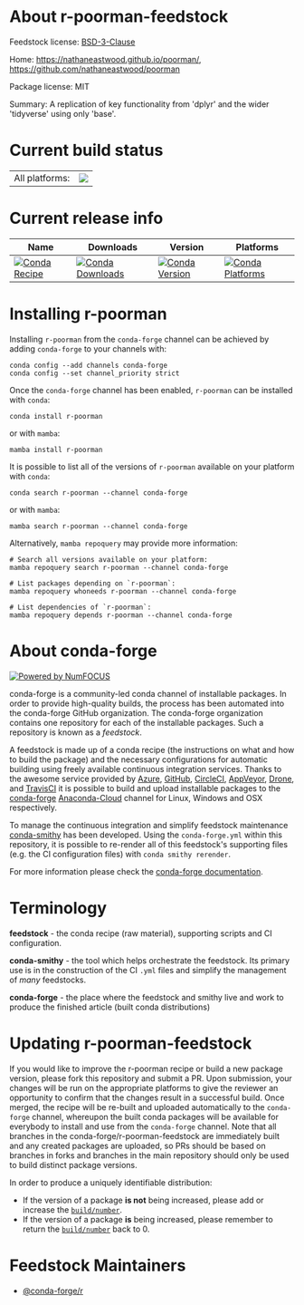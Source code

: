 About r-poorman-feedstock
=========================

Feedstock license: [BSD-3-Clause](https://github.com/conda-forge/r-poorman-feedstock/blob/main/LICENSE.txt)

Home: https://nathaneastwood.github.io/poorman/, https://github.com/nathaneastwood/poorman

Package license: MIT

Summary: A replication of key functionality from 'dplyr' and the wider 'tidyverse' using only 'base'.

Current build status
====================


<table><tr><td>All platforms:</td>
    <td>
      <a href="https://dev.azure.com/conda-forge/feedstock-builds/_build/latest?definitionId=15511&branchName=main">
        <img src="https://dev.azure.com/conda-forge/feedstock-builds/_apis/build/status/r-poorman-feedstock?branchName=main">
      </a>
    </td>
  </tr>
</table>

Current release info
====================

| Name | Downloads | Version | Platforms |
| --- | --- | --- | --- |
| [![Conda Recipe](https://img.shields.io/badge/recipe-r--poorman-green.svg)](https://anaconda.org/conda-forge/r-poorman) | [![Conda Downloads](https://img.shields.io/conda/dn/conda-forge/r-poorman.svg)](https://anaconda.org/conda-forge/r-poorman) | [![Conda Version](https://img.shields.io/conda/vn/conda-forge/r-poorman.svg)](https://anaconda.org/conda-forge/r-poorman) | [![Conda Platforms](https://img.shields.io/conda/pn/conda-forge/r-poorman.svg)](https://anaconda.org/conda-forge/r-poorman) |

Installing r-poorman
====================

Installing `r-poorman` from the `conda-forge` channel can be achieved by adding `conda-forge` to your channels with:

```
conda config --add channels conda-forge
conda config --set channel_priority strict
```

Once the `conda-forge` channel has been enabled, `r-poorman` can be installed with `conda`:

```
conda install r-poorman
```

or with `mamba`:

```
mamba install r-poorman
```

It is possible to list all of the versions of `r-poorman` available on your platform with `conda`:

```
conda search r-poorman --channel conda-forge
```

or with `mamba`:

```
mamba search r-poorman --channel conda-forge
```

Alternatively, `mamba repoquery` may provide more information:

```
# Search all versions available on your platform:
mamba repoquery search r-poorman --channel conda-forge

# List packages depending on `r-poorman`:
mamba repoquery whoneeds r-poorman --channel conda-forge

# List dependencies of `r-poorman`:
mamba repoquery depends r-poorman --channel conda-forge
```


About conda-forge
=================

[![Powered by
NumFOCUS](https://img.shields.io/badge/powered%20by-NumFOCUS-orange.svg?style=flat&colorA=E1523D&colorB=007D8A)](https://numfocus.org)

conda-forge is a community-led conda channel of installable packages.
In order to provide high-quality builds, the process has been automated into the
conda-forge GitHub organization. The conda-forge organization contains one repository
for each of the installable packages. Such a repository is known as a *feedstock*.

A feedstock is made up of a conda recipe (the instructions on what and how to build
the package) and the necessary configurations for automatic building using freely
available continuous integration services. Thanks to the awesome service provided by
[Azure](https://azure.microsoft.com/en-us/services/devops/), [GitHub](https://github.com/),
[CircleCI](https://circleci.com/), [AppVeyor](https://www.appveyor.com/),
[Drone](https://cloud.drone.io/welcome), and [TravisCI](https://travis-ci.com/)
it is possible to build and upload installable packages to the
[conda-forge](https://anaconda.org/conda-forge) [Anaconda-Cloud](https://anaconda.org/)
channel for Linux, Windows and OSX respectively.

To manage the continuous integration and simplify feedstock maintenance
[conda-smithy](https://github.com/conda-forge/conda-smithy) has been developed.
Using the ``conda-forge.yml`` within this repository, it is possible to re-render all of
this feedstock's supporting files (e.g. the CI configuration files) with ``conda smithy rerender``.

For more information please check the [conda-forge documentation](https://conda-forge.org/docs/).

Terminology
===========

**feedstock** - the conda recipe (raw material), supporting scripts and CI configuration.

**conda-smithy** - the tool which helps orchestrate the feedstock.
                   Its primary use is in the construction of the CI ``.yml`` files
                   and simplify the management of *many* feedstocks.

**conda-forge** - the place where the feedstock and smithy live and work to
                  produce the finished article (built conda distributions)


Updating r-poorman-feedstock
============================

If you would like to improve the r-poorman recipe or build a new
package version, please fork this repository and submit a PR. Upon submission,
your changes will be run on the appropriate platforms to give the reviewer an
opportunity to confirm that the changes result in a successful build. Once
merged, the recipe will be re-built and uploaded automatically to the
`conda-forge` channel, whereupon the built conda packages will be available for
everybody to install and use from the `conda-forge` channel.
Note that all branches in the conda-forge/r-poorman-feedstock are
immediately built and any created packages are uploaded, so PRs should be based
on branches in forks and branches in the main repository should only be used to
build distinct package versions.

In order to produce a uniquely identifiable distribution:
 * If the version of a package **is not** being increased, please add or increase
   the [``build/number``](https://docs.conda.io/projects/conda-build/en/latest/resources/define-metadata.html#build-number-and-string).
 * If the version of a package **is** being increased, please remember to return
   the [``build/number``](https://docs.conda.io/projects/conda-build/en/latest/resources/define-metadata.html#build-number-and-string)
   back to 0.

Feedstock Maintainers
=====================

* [@conda-forge/r](https://github.com/conda-forge/r/)

